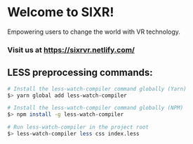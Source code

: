 # Welcome to SIXR!

Empowering users to change the world with VR technology.

<h3>
  Visit us at <a href="https://marketing-page-alpha.now.sh/">https://sixrvr.netlify.com/</a>
</h3>

## LESS preprocessing commands:
```bash
# Install the less-watch-compiler command globally (Yarn)
$> yarn global add less-watch-compiler

# Install the less-watch-compiler command globally (NPM)
$> npm install -g less-watch-compiler

# Run less-watch-compiler in the project root
$> less-watch-compiler less css index.less
```
